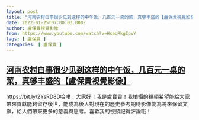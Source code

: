 ```yaml
---
layout: post
title: "河南农村白事很少见到这样的中午饭，几百元一桌的菜，真够丰盛的【盧保貴視覺影像】"
date: 2022-01-25T07:00:03.000Z
author: 盧保貴視覺影像
from: https://www.youtube.com/watch?v=HsaqRkgIpvY
tags: [ 盧保貴 ]
categories: [ 盧保貴 ]
---
```

<!--1643094003000-->
[河南农村白事很少见到这样的中午饭，几百元一桌的菜，真够丰盛的【盧保貴視覺影像】](https://www.youtube.com/watch?v=HsaqRkgIpvY)
------

<div>
https://bit.ly/2YsRD8D哈嘍，大家好！我是盧寶貴！我拍攝的視頻希望能給大家帶來貢獻能夠留存後世，能成為後人對現在的歷史參考期待影像能為將來保留文獻，給人們帶來更多的意義與思考。喜歡我的視頻記得評論哦！
</div>

